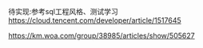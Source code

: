 
待实现:参考sql工程风格、测试学习
https://cloud.tencent.com/developer/article/1517645

https://km.woa.com/group/38985/articles/show/505627
